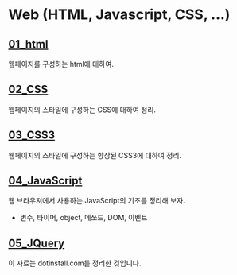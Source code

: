 # Web (HTML, Javascript, CSS, ...)

## [01_html](https://github.com/hephaex/js/blob/master/01_html/html.md)
웹페이지를 구성하는 html에 대하여.

## [02_CSS](https://github.com/hephaex/js/blob/master/02_css/css.md)
웹페이지의 스타일에 구성하는 CSS에 대하여 정리.

## [03_CSS3](https://github.com/hephaex/js/blob/master/03_css3/css3.md)
웹페이지의 스타일에 구성하는 향상된 CSS3에 대하여 정리.

## [04_JavaScript](https://github.com/hephaex/js/blob/master/04_JavaScript/JavaScript.md)
웹 브라우져에서 사용하는 JavaScript의 기초를 정리해 보자.
 - 변수, 타이머, object, 메쏘드, DOM, 이벤트

## [05_JQuery](https://github.com/hephaex/js/blob/master/05_JQuery/jquery.md) 




이 자료는 dotinstall.com를 정리한 것입니다.

